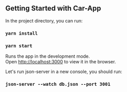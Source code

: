 ## Getting Started with Car-App

In the project directory, you can run:

### `yarn install`
### `yarn start`

Runs the app in the development mode.\
Open [http://localhost:3000](http://localhost:3000) to view it in the browser.

Let's run json-server in a new console, you should run: 

### `json-server --watch db.json --port 3001`
